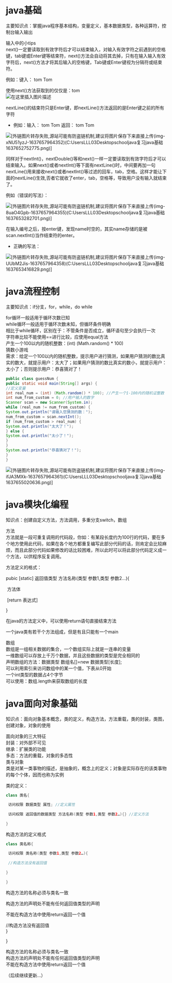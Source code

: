 
<BlogInfo id="1327" title="java知识点（复习）" author="白日梦想猿" pv=0 read_times=0 pre_cost_time=571 category="java" tag_list="['java基础']" create_time="2021.11.23 17:08:29.996735" update_time="2021.11.23 17:08:29" />

# java基础

主要知识点：掌握java程序基本结构，变量定义，基本数据类型，各种运算符，控制台输入输出  
  
输入中的小tips  
next()一定要读取到有效字符后才可以结束输入，对输入有效字符之前遇到的空格键，tab键或Enter键等结束符，next()方法会自动将其去掉，只有在输入输入有效字符后，next()方法才将其后输入的空格键，Tab键或Enter键视为分隔符或结束符。  
  
例如：键入： tom Tom  
  
使用next()方法获取到的仅仅是：tom  
![在这里插入图片描述](https://img-blog.csdnimg.cn/87b9bb3363234fd685ee2f7c40fe3a79.png?x-oss-process=image/watermark,type_ZHJvaWRzYW5zZmFsbGJhY2s,shadow_50,text_Q1NETiBAbGl0dGxl5Lqu772e,size_20,color_FFFFFF,t_70,g_se,x_16)  
  
nextLine()的结束符只是Enter键，即nextLine()方法返回的是Enter键之前的所有字符  
  

  * 例如：输入： tom Tom 返回： tom Tom

![\[外链图片转存失败,源站可能有防盗链机制,建议将图片保存下来直接上传\(img-xNU51yzJ-1637657964352\)\(C:UsersLLL03Desktopschooljava复习java基础1637652752775.png\)\]](https://img-blog.csdnimg.cn/13e011adc70a4181a9d2e1fe2e262104.png?x-oss-process=image/watermark,type_ZHJvaWRzYW5zZmFsbGJhY2s,shadow_50,text_Q1NETiBAbGl0dGxl5Lqu772e,size_20,color_FFFFFF,t_70,g_se,x_16)


  
  
同样对于nextInt()，nextDouble()等和next()一样一定要读取到有效字符后才可以结束输入。如果next()或者nextInt()等下面有nextLine()时，中间要再加一句nextLine()用来接收next()或者nextInt()等过滤的回车，tab，空格。这样才能让下面的nextLine()生效,否者它就收了enter，tab，空格等，导致用户没有输入就结束了。  
  

例如（错误的写法）：

![\[外链图片转存失败,源站可能有防盗链机制,建议将图片保存下来直接上传\(img-8uaO4Gpb-1637657964355\)\(C:UsersLLL03Desktopschooljava复习java基础1637653282701.png\)\]](https://img-blog.csdnimg.cn/90838ee87afe4c49a2896beabc58d76c.png?x-oss-process=image/watermark,type_ZHJvaWRzYW5zZmFsbGJhY2s,shadow_50,text_Q1NETiBAbGl0dGxl5Lqu772e,size_20,color_FFFFFF,t_70,g_se,x_16)

  
  
在输入编号之后，按enter键，发现name时空的，其实name存储的是被scan.nextInt()当作结束符的enter。  
  

  * 正确的写法：

![\[外链图片转存失败,源站可能有防盗链机制,建议将图片保存下来直接上传\(img-
UUbM2Jis-1637657964358\)\(C:UsersLLL03Desktopschooljava复习java基础1637653416829.png\)\]](https://img-blog.csdnimg.cn/a4bb226efb264032b4446cda8b7abb6e.png?x-oss-process=image/watermark,type_ZHJvaWRzYW5zZmFsbGJhY2s,shadow_50,text_Q1NETiBAbGl0dGxl5Lqu772e,size_20,color_FFFFFF,t_70,g_se,x_16)


# java流程控制 **​**

主要知识点：if分支，for，while，do while  
  
for循环一般适用于循环次数已知  
while循环一般适用于循环次数未知，但循环条件明确  
相比于while循环，区别在于：不管条件是否成立，循环语句至少会执行一次  
字符串比较不能使用==进行比较，应使用equal方法  
产生一个100以内的随机整数：(int) (Math.random() * 100)  
猜数小游戏  
需求：给定一个100以内的随机整数，提示用户进行猜测，如果用户猜测的数比真实的数大，就提示用户：太大了；如果用户猜测的数比真实的数小，就提示用户：太小了；否则提示用户：恭喜猜对了！  
  
```java
public class guessNum {  
public static void main(String[] args) {  
//定义变量  
int real_num = (int) (Math.random() * 100); //产生一个1-100内的随机证整数  
int num_from_custom = 0; //用户输入的数字  
Scanner scan = new Scanner(System.in);  
while (real_num != num_from_custom) {  
System.out.println("请输入您猜测的数：");  
num_from_custom = scan.nextInt();  
if (num_from_custom > real_num) {  
System.out.println("太大了！");  
} else {  
System.out.println("太小了！");  
}  
}  
System.out.println("恭喜猜对了！");  
}  
} 
``` 

![\[外链图片转存失败,源站可能有防盗链机制,建议将图片保存下来直接上传\(img-ifJA3MXk-1637657964361\)\(C:UsersLLL03Desktopschooljava复习java基础1637655020636.png\)\]](https://img-blog.csdnimg.cn/f0be60fc20a14491aa0cef38b2dc3efe.png?x-oss-process=image/watermark,type_ZHJvaWRzYW5zZmFsbGJhY2s,shadow_50,text_Q1NETiBAbGl0dGxl5Lqu772e,size_20,color_FFFFFF,t_70,g_se,x_16)

# java模块化编程

知识点：创建自定义方法，方法调用，多重分支switch，数组  
  
方法  
方法就是一段可重复调用的代码段，你如：有某段长度约为100行的代码，要在多个地方使用此代码，如果在各个地方都重复编写此部分代码的话，则肯定会比较麻烦，而且此部分代码如果修改的话比较困难，所以此时可以将此部分代码定义成一个方法，以供程序反复调用。  
  
方法定义的格式：  
  
pubic [static] 返回值类型 方法名称(类型 参数1,类型 参数2…){  
  
​ 方法体  
  
​ [return 表达式]  
  
}  
  
在java的方法定义中，可以使用return语句直接结束方法  
  
一个java类有若干个方法组成，但是有且只能有一个main  
  
数组  
数组是一组相关数据的集合，一个数组实际上就是一连串的变量  
一维数组可以存放上千万个数据，并且这些数据的类型是完全相同的  
声明数组的方法：数据类型 数组名[]=new 数据类型[长度];  
可以利用索引来访问数组中的某一个值，下表从0开始  
一个int类型的数据占4个字节  
可以使用：数组.length来获取数组的长度  

# java面向对象基础​​

知识点：面向对象基本概念，类的定义，构造方法，方法重载，类的封装，类图，创建对象，对象的使用  
  
面向对象的三大特征  
封装：对外部不可见  
继承：扩展类的功能  
多态：方法的重载，对象的多态性  
类与对象  
类是对某一类事物的描述，是抽象的，概念上的定义；对象是实际存在的该类事物的每个个体，因而也称为实例  
  
类的定义：  
  
```java
class 类名{  
  
​ 访问权限 数据类型 属性; //定义属性  
  
​ 访问权限 返回值的数据类型 方法名称(类型 参数1,类型 参数2…){} //定义方法  
  
}
```  
  
构造方法的定义格式  
  
```java
class 类名称{  
  
​ 访问权限 类名称(类型 参数1,类型 参数2…){  
  
​ //构造方法没有返回值  
  
}  
  
}  
```
  
构造方法的名称必须与类名一致  
  
构造方法的声明处不能有任何返回值类型的声明  
  
不能在构造方法中使用return返回一个值  
  
//构造方法没有返回值  
}  
  
}  
  
构造方法的名称必须与类名一致  
构造方法的声明处不能有任何返回值类型的声明  
不能在构造方法中使用return返回一个值  

  

（后续继续更新...）

  

  

  


